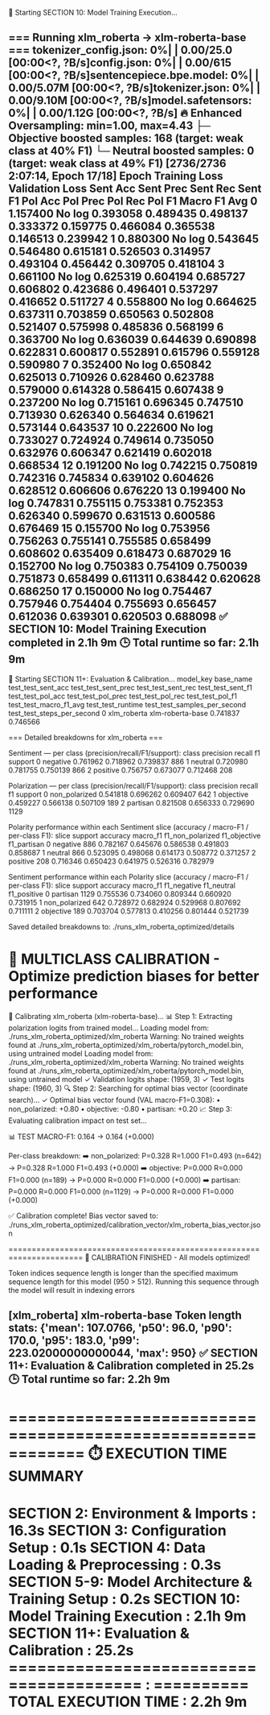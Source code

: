 
🚀 Starting SECTION 10: Model Training Execution...

=== Running xlm_roberta -> xlm-roberta-base ===
tokenizer_config.json:   0%|          | 0.00/25.0 [00:00<?, ?B/s]config.json:   0%|          | 0.00/615 [00:00<?, ?B/s]sentencepiece.bpe.model:   0%|          | 0.00/5.07M [00:00<?, ?B/s]tokenizer.json:   0%|          | 0.00/9.10M [00:00<?, ?B/s]model.safetensors:   0%|          | 0.00/1.12G [00:00<?, ?B/s]
🔥 Enhanced Oversampling: min=1.00, max=4.43
   ├─ Objective boosted samples: 168 (target: weak class at 40% F1)
   └─ Neutral boosted samples: 0 (target: weak class at 49% F1)
 [2736/2736 2:07:14, Epoch 17/18]
Epoch	Training Loss	Validation Loss	Sent Acc	Sent Prec	Sent Rec	Sent F1	Pol Acc	Pol Prec	Pol Rec	Pol F1	Macro F1 Avg
0	1.157400	No log	0.393058	0.489435	0.498137	0.333372	0.159775	0.466084	0.365538	0.146513	0.239942
1	0.880300	No log	0.543645	0.546480	0.615181	0.526503	0.314957	0.493104	0.456442	0.309705	0.418104
3	0.661100	No log	0.625319	0.604194	0.685727	0.606802	0.423686	0.496401	0.537297	0.416652	0.511727
4	0.558800	No log	0.664625	0.637311	0.703859	0.650563	0.502808	0.521407	0.575998	0.485836	0.568199
6	0.363700	No log	0.636039	0.644639	0.690898	0.622831	0.600817	0.552891	0.615796	0.559128	0.590980
7	0.352400	No log	0.650842	0.625013	0.710926	0.628460	0.623788	0.579000	0.614328	0.586415	0.607438
9	0.237200	No log	0.715161	0.696345	0.747510	0.713930	0.626340	0.564634	0.619621	0.573144	0.643537
10	0.222600	No log	0.733027	0.724924	0.749614	0.735050	0.632976	0.606347	0.621419	0.602018	0.668534
12	0.191200	No log	0.742215	0.750819	0.742316	0.745834	0.639102	0.604626	0.628512	0.606606	0.676220
13	0.199400	No log	0.747831	0.755115	0.753381	0.752353	0.626340	0.599670	0.631513	0.600586	0.676469
15	0.155700	No log	0.753956	0.756263	0.755141	0.755585	0.658499	0.608602	0.635409	0.618473	0.687029
16	0.152700	No log	0.750383	0.754109	0.750039	0.751873	0.658499	0.611311	0.638442	0.620628	0.686250
17	0.150000	No log	0.754467	0.757946	0.754404	0.755693	0.656457	0.612036	0.639301	0.620503	0.688098
✅ SECTION 10: Model Training Execution completed in 2.1h 9m
🕒 Total runtime so far: 2.1h 9m
------------------------------------------------------------

🚀 Starting SECTION 11+: Evaluation & Calibration...
model_key	base_name	test_test_sent_acc	test_test_sent_prec	test_test_sent_rec	test_test_sent_f1	test_test_pol_acc	test_test_pol_prec	test_test_pol_rec	test_test_pol_f1	test_test_macro_f1_avg	test_test_runtime	test_test_samples_per_second	test_test_steps_per_second
0	xlm_roberta	xlm-roberta-base	0.741837	0.746566

=== Detailed breakdowns for xlm_roberta ===

Sentiment — per class (precision/recall/F1/support):
class	precision	recall	f1	support
0	negative	0.761962	0.718962	0.739837	886
1	neutral	0.720980	0.781755	0.750139	866
2	positive	0.756757	0.673077	0.712468	208

Polarization — per class (precision/recall/F1/support):
class	precision	recall	f1	support
0	non_polarized	0.541818	0.696262	0.609407	642
1	objective	0.459227	0.566138	0.507109	189
2	partisan	0.821508	0.656333	0.729690	1129

Polarity performance within each Sentiment slice (accuracy / macro-F1 / per-class F1):
slice	support	accuracy	macro_f1	f1_non_polarized	f1_objective	f1_partisan
0	negative	886	0.782167	0.645676	0.586538	0.491803	0.858687
1	neutral	866	0.523095	0.498068	0.614173	0.508772	0.371257
2	positive	208	0.716346	0.650423	0.641975	0.526316	0.782979

Sentiment performance within each Polarity slice (accuracy / macro-F1 / per-class F1):
slice	support	accuracy	macro_f1	f1_negative	f1_neutral	f1_positive
0	partisan	1129	0.755536	0.734060	0.809344	0.660920	0.731915
1	non_polarized	642	0.728972	0.682924	0.529968	0.807692	0.711111
2	objective	189	0.703704	0.577813	0.410256	0.801444	0.521739

Saved detailed breakdowns to: ./runs_xlm_roberta_optimized/details

🎯 MULTICLASS CALIBRATION - Optimize prediction biases for better performance
======================================================================

🔧 Calibrating xlm_roberta (xlm-roberta-base)...
📊 Step 1: Extracting polarization logits from trained model...
   Loading model from: ./runs_xlm_roberta_optimized/xlm_roberta
   Warning: No trained weights found at ./runs_xlm_roberta_optimized/xlm_roberta/pytorch_model.bin, using untrained model
   Loading model from: ./runs_xlm_roberta_optimized/xlm_roberta
   Warning: No trained weights found at ./runs_xlm_roberta_optimized/xlm_roberta/pytorch_model.bin, using untrained model
   ✓ Validation logits shape: (1959, 3)
   ✓ Test logits shape: (1960, 3)
🔍 Step 2: Searching for optimal bias vector (coordinate search)...
   ✓ Optimal bias vector found (VAL macro-F1=0.308):
      • non_polarized: +0.80
      •     objective: -0.80
      •      partisan: +0.20
📈 Step 3: Evaluating calibration impact on test set...

   📊 TEST MACRO-F1: 0.164 → 0.164 (+0.000)

   Per-class breakdown:
   ➡️ non_polarized: P=0.328 R=1.000 F1=0.493 (n=642)  →  P=0.328 R=1.000 F1=0.493 (+0.000)
   ➡️     objective: P=0.000 R=0.000 F1=0.000 (n=189)  →  P=0.000 R=0.000 F1=0.000 (+0.000)
   ➡️      partisan: P=0.000 R=0.000 F1=0.000 (n=1129)  →  P=0.000 R=0.000 F1=0.000 (+0.000)

✅ Calibration complete! Bias vector saved to:
   ./runs_xlm_roberta_optimized/calibration_vector/xlm_roberta_bias_vector.json

======================================================================
🎉 CALIBRATION FINISHED - All models optimized!

Token indices sequence length is longer than the specified maximum sequence length for this model (950 > 512). Running this sequence through the model will result in indexing errors

[xlm_roberta] xlm-roberta-base
Token length stats: {'mean': 107.0766, 'p50': 96.0, 'p90': 170.0, 'p95': 183.0, 'p99': 223.02000000000044, 'max': 950}
✅ SECTION 11+: Evaluation & Calibration completed in 25.2s
🕒 Total runtime so far: 2.2h 9m
------------------------------------------------------------

============================================================
⏱️  EXECUTION TIME SUMMARY
============================================================
SECTION 2: Environment & Imports         : 16.3s
SECTION 3: Configuration Setup           : 0.1s
SECTION 4: Data Loading & Preprocessing  : 0.3s
SECTION 5-9: Model Architecture & Training Setup : 0.2s
SECTION 10: Model Training Execution     : 2.1h 9m
SECTION 11+: Evaluation & Calibration    : 25.2s
======================================== : ==========
TOTAL EXECUTION TIME                     : 2.2h 9m
============================================================